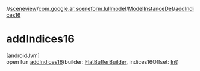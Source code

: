 //[sceneview](../../../index.md)/[com.google.ar.sceneform.lullmodel](../index.md)/[ModelInstanceDef](index.md)/[addIndices16](add-indices16.md)

# addIndices16

[androidJvm]\
open fun [addIndices16](add-indices16.md)(builder: [FlatBufferBuilder](../../com.google.flatbuffers/-flat-buffer-builder/index.md), indices16Offset: [Int](https://kotlinlang.org/api/latest/jvm/stdlib/kotlin/-int/index.html))
